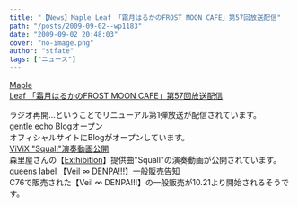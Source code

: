```yaml
---
title: "【News】Maple Leaf 「霜月はるかのFROST MOON CAFE」第57回放送配信"
path: "/posts/2009-09-02--wp1183"
date: "2009-09-02 20:48:03"
cover: "no-image.png"
author: "stfate"
tags: ["ニュース"]
---
```


<style type="text/css">
<!--
p {white-space: pre-wrap};
-->
</style>

<a class="topics" href="http://www.timerocket.co.jp/fmc/" target="_blank">Maple Leaf 「霜月はるかのFROST MOON CAFE」第57回放送配信</a>
<div class="news">ラジオ再開…ということでリニューアル第1弾放送が配信されています。</div>
<a class="topics" href="http://gentleecho.main.jp/blog/" target="_blank">gentle echo Blogオープン</a>
<div class="news">オフィシャルサイトにBlogがオープンしています。</div>
<a class="topics" href="http://www.vivix.info/" target="_blank">ViViX "Squall"演奏動画公開</a>
<div class="news">森里屋さんの【<a href="http://morisato.jp/" target="_blank">Ex:hibition</a>】提供曲"Squall"の演奏動画が公開されています。</div>
<a class="topics" href="http://www.queenslabel.product.co.jp/" target="_blank">queens label 【Veil ∞ DENPA!!!】一般販売告知</a>
<div class="news">C76で販売された【Veil ∞ DENPA!!!】の一般販売が10.21より開始されるそうです。</div>
